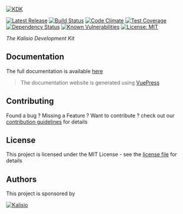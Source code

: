[![KDK](https://s3.eu-central-1.amazonaws.com/kalisioscope/kdk/kdk-logo-black-512x168.png)](https://kalisio.github.io/kdk/)

[![Latest Release](https://img.shields.io/github/v/tag/kalisio/kdk?sort=semver&label=latest)](https://github.com/kalisio/kdk/releases)
[![Build Status](https://travis-ci.org/kalisio/kdk.png?branch=master)](https://travis-ci.org/kalisio/kdk)
[![Code Climate](https://codeclimate.com/github/kalisio/kdk/badges/gpa.svg)](https://codeclimate.com/github/kalisio/kdk)
[![Test Coverage](https://codeclimate.com/github/kalisio/kdk/badges/coverage.svg)](https://codeclimate.com/github/kalisio/kdk/coverage)
[![Dependency Status](https://img.shields.io/david/kalisio/kdk.svg?style=flat-square)](https://david-dm.org/kalisio/kdk)
[![Known Vulnerabilities](https://snyk.io/test/github/kalisio/kdk/badge.svg)](https://snyk.io/test/github/kalisio/kdk)
[![License: MIT](https://img.shields.io/badge/License-MIT-yellow.svg)](https://opensource.org/licenses/MIT)


_The Kalisio Development Kit_

## Documentation

The full documentation is available [here](https://kalisio.github.io/kdk/)

> The documentation website is generated using [VuePress](https://vuepress.vuejs.org/)

## Contributing

Found a bug ? Missing a Feature ? Want to contribute ? check out our [contribution guidelines](https://kalisio.github.io/kdk/about/roadmap.html#contributing) for details

## License

This project is licensed under the MIT License - see the [license file](./LICENSE.md) for details

## Authors

This project is sponsored by 

[![Kalisio](https://s3.eu-central-1.amazonaws.com/kalisioscope/kalisio/kalisio-logo-black-256x84.png)](https://kalisio.com)
